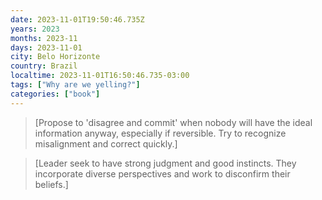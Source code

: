 ```yaml
---
date: 2023-11-01T19:50:46.735Z
years: 2023
months: 2023-11
days: 2023-11-01
city: Belo Horizonte
country: Brazil
localtime: 2023-11-01T16:50:46.735-03:00
tags: ["Why are we yelling?"]
categories: ["book"]
---
```

> [Propose to 'disagree and commit' when nobody will have the ideal information anyway, especially if reversible. Try to recognize misalignment and correct quickly.]

> [Leader seek to have strong judgment and good instincts. They incorporate diverse perspectives and work to disconfirm their beliefs.]
